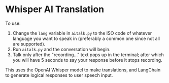 # Whisper AI Translation

To use: 
1. Change the `lang` variable in `aitalk.py` to the ISO code of whatever language you want to speak in (preferably a common one since not all are supported).
2. Run `aitalk.py` and the conversation will begin.
3. Talk only after the "recording..." text pops up in the terminal; after which you will have 5 seconds to say your response before it stops recording.

This uses the OpenAI Whisper model to make translations, and LangChain to generate logical responses to user speech input.


